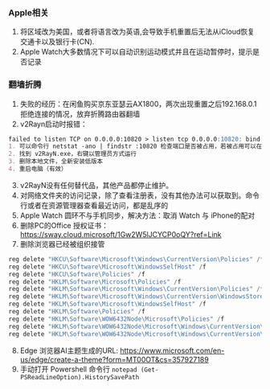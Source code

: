 ### Apple相关
1. 将区域改为美国，或者将语言改为英语,会导致手机重置后无法从iCloud恢复交通卡以及银行卡(CN).
2. Apple Watch大多数情况下可以自动识别运动模式并且在运动暂停时，提示是否记录
### 翻墙折腾
1. 失败的经历：在闲鱼购买京东亚瑟云AX1800，两次出现重置之后192.168.0.1拒绝连接的情况，放弃折腾路由器翻墙
2. v2Rayn启动时报错：
```markdown
failed to listen TCP on 0.0.0.0:10820 > listen tcp 0.0.0.0:10820: bind: An attempt was made to access a socket in a way forbidden by its access permissions.
1. 可以命令行 netstat -ano | findstr :10820 检查端口是否被占用，若被占用可以在客户端中更换端口号，也可以在安装路径：binConfigs下修改config.json文件
2. 找到 v2RayN.exe，右键以管理员方式运行
3. 删除本地文件，全新安装低版本
4. 重启电脑（有效）
```
3. v2RayN没有任何替代品，其他产品都停止维护。
4. 对网络文件夹的访问记录，除了查看注册表，没有其他办法可以获取到。命令行或者在资源管理器查看最近访问，都是乱序的
5. Apple Watch 圆环不与手机同步，解决方法：取消 Watch 与 iPhone的配对
6. 删除PC的Office 授权证书：https://sway.cloud.microsoft/1Gw2W5lJCYCP0oQY?ref=Link
7. 删除浏览器已经被组织接管
```Powershell
reg delete "HKCU\Software\Microsoft\Windows\CurrentVersion\Policies" /f
reg delete "HKCU\Software\Microsoft\WindowsSelfHost" /f
reg delete "HKCU\Software\Policies" /f
reg delete "HKLM\Software\Microsoft\Policies" /f
reg delete "HKLM\Software\Microsoft\Windows\CurrentVersion\Policies" /f
reg delete "HKLM\Software\Microsoft\Windows\CurrentVersion\WindowsStore\WindowsUpdate" /f
reg delete "HKLM\Software\Microsoft\WindowsSelfHost" /f
reg delete "HKLM\Software\Policies" /f
reg delete "HKLM\Software\WOW6432Node\Microsoft\Policies" /f
reg delete "HKLM\Software\WOW6432Node\Microsoft\Windows\CurrentVersion\Policies" /f
reg delete "HKLM\Software\WOW6432Node\Microsoft\Windows\CurrentVersion\WindowsStore\WindowsUpdate" /f
```
8. Edge 浏览器AI主题生成的URL: https://www.microsoft.com/en-us/edge/create-a-theme?form=MT00OT&cs=357927189
9. 手动打开 Powershell 命令行 `notepad (Get-PSReadLineOption).HistorySavePath`
